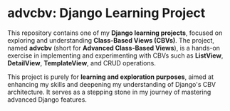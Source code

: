 # advcbv: Django Learning Project

This repository contains one of my **Django learning projects**, focused on exploring and understanding **Class-Based Views (CBVs)**. The project, named **advcbv** (short for **Advanced Class-Based Views**), is a hands-on exercise in implementing and experimenting with CBVs such as **ListView**, **DetailView**, **TemplateView**, and CRUD operations.

This project is purely for **learning and exploration purposes**, aimed at enhancing my skills and deepening my understanding of Django's CBV architecture. It serves as a stepping stone in my journey of mastering advanced Django features.
